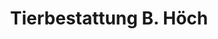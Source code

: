 ---
title: "Tierbestattung B. Höch"
url: /heilbad-heiligenstadt/tierbestattung-b-hoech/
shop: Bestattungen
---